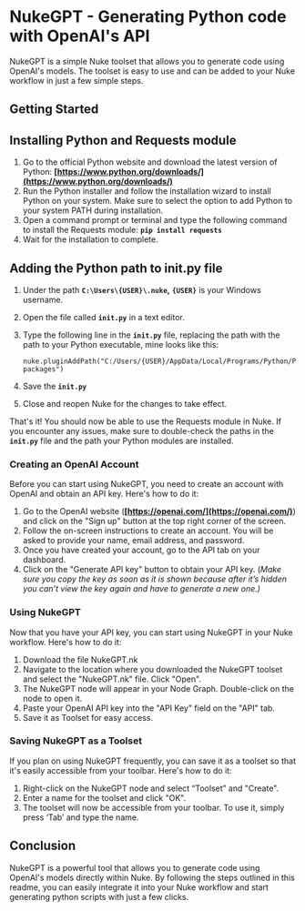 # **NukeGPT - Generating Python code with OpenAI's API**

NukeGPT is a simple Nuke toolset that allows you to generate code using OpenAI's models. The toolset is easy to use and can be added to your Nuke workflow in just a few simple steps.

## **Getting Started**

## **Installing Python and Requests module**

1. Go to the official Python website and download the latest version of Python: **[https://www.python.org/downloads/](https://www.python.org/downloads/)**
2. Run the Python installer and follow the installation wizard to install Python on your system. Make sure to select the option to add Python to your system PATH during installation.
3. Open a command prompt or terminal and type the following command to install the Requests module: **`pip install requests`**
4. Wait for the installation to complete.

## **Adding the Python path to init.py file**

1. Under the path  **`C:\Users\{USER}\.nuke`,**  **`{USER}`** is your Windows username.
2. Open the file called **`init.py`**  in a text editor.
3. Type the following line in the **`init.py`** file, replacing the path with the path to your Python executable, mine looks like this:
    
    ```
    nuke.pluginAddPath("C:/Users/{USER}/AppData/Local/Programs/Python/Python311/Lib/site-packages")
    ```
    
4. Save the **`init.py`** 
5. Close and reopen Nuke for the changes to take effect.

That's it! You should now be able to use the Requests module in Nuke. If you encounter any issues, make sure to double-check the paths in the **`init.py`** file and the path your Python modules are installed.

### **Creating an OpenAI Account**

Before you can start using NukeGPT, you need to create an account with OpenAI and obtain an API key. Here's how to do it:

1. Go to the OpenAI website (**[https://openai.com/](https://openai.com/)**) and click on the "Sign up" button at the top right corner of the screen.
2. Follow the on-screen instructions to create an account. You will be asked to provide your name, email address, and password.
3. Once you have created your account, go to the API tab on your dashboard.
4. Click on the "Generate API key" button to obtain your API key. (*Make sure you copy the key as soon as it is shown because after it’s hidden you can’t view the key again and have to generate a new one.)*

### **Using NukeGPT**

Now that you have your API key, you can start using NukeGPT in your Nuke workflow. Here's how to do it:

1. Download the file NukeGPT.nk
2. Navigate to the location where you downloaded the NukeGPT toolset and select the "NukeGPT.nk" file. Click "Open".
3. The NukeGPT node will appear in your Node Graph. Double-click on the node to open it.
4. Paste your OpenAI API key into the "API Key" field on the "API" tab.
5. Save it as Toolset for easy access.

### **Saving NukeGPT as a Toolset**

If you plan on using NukeGPT frequently, you can save it as a toolset so that it's easily accessible from your toolbar. Here's how to do it:

1. Right-click on the NukeGPT node and select “Toolset” and "Create".
2. Enter a name for the toolset and click "OK".
3. The toolset will now be accessible from your toolbar. To use it, simply press ‘Tab’ and type the name.

## **Conclusion**

NukeGPT is a powerful tool that allows you to generate code using OpenAI's models directly within Nuke. By following the steps outlined in this readme, you can easily integrate it into your Nuke workflow and start generating python scripts with just a few clicks.
